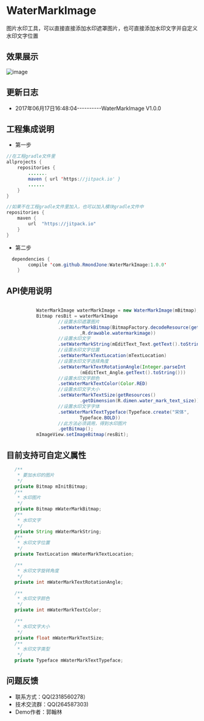 # WaterMarkImage
图片水印工具，可以直接直接添加水印遮罩图片，也可直接添加水印文字并自定义水印文字位置<br>
## 效果展示

![image](https://github.com/RmondJone/LockTableView/blob/master/show.gif)

## 更新日志
* 2017年06月17日16:48:04----------WaterMarkImage V1.0.0

## 工程集成说明
* 第一步
```java
//在工程gradle文件里
allprojects {
    repositories {
        .......
        maven { url 'https://jitpack.io' }
        ......
    }
}
```

```java
//如果不在工程gradle文件里加入，也可以加入模块gradle文件中
repositories {
    maven {
        url  "https://jitpack.io"
    }
}
```

* 第二步
```java
  dependencies {
		compile 'com.github.RmondJone:WaterMarkImage:1.0.0'
	}
```

## API使用说明

```java

           WaterMarkImage waterMarkImage = new WaterMarkImage(mBitmap);
           Bitmap resBit = waterMarkImage
                   //设置水印遮罩图片
                   .setWaterMarkBitmap(BitmapFactory.decodeResource(getResources()
                           ,R.drawable.watermarkimage))
                   //设置水印文字
                   .setWaterMarkString(mEditText_Text.getText().toString())
                   //设置水印文字位置
                   .setWaterMarkTextLocation(mTextLocation)
                   //设置水印文字选择角度
                   .setWaterMarkTextRotationAngle(Integer.parseInt
                           (mEditText_Angle.getText().toString()))
                   //设置水印文字颜色
                   .setWaterMarkTextColor(Color.RED)
                   //设置水印文字大小
                   .setWaterMarkTextSize(getResources()
                           .getDimension(R.dimen.water_mark_text_size))
                   //设置水印文字字体
                   .setWaterMarkTextTypeface(Typeface.create("宋体",
                           Typeface.BOLD))
                   //此方法必须调用，得到水印图片
                   .getBitmap();
           mImageView.setImageBitmap(resBit);

```
## 目前支持可自定义属性

```java
   /**
    * 要加水印的图片
    */
   private Bitmap mInitBitmap;
   /**
    * 水印图片
    */
   private Bitmap mWaterMarkBitmap;
   /**
    * 水印文字
    */
   private String mWaterMarkString;
   /**
    * 水印文字位置
    */
   private TextLocation mWaterMarkTextLocation;

   /**
    * 水印文字旋转角度
    */
   private int mWaterMarkTextRotationAngle;

   /**
    * 水印文字颜色
    */
   private int mWaterMarkTextColor;

   /**
    * 水印文字大小
    */
   private float mWaterMarkTextSize;
   /**
    * 水印文字类型
    */
   private Typeface mWaterMarkTextTypeface;

```

## 问题反馈
* 联系方式：QQ(2318560278）
* 技术交流群：QQ(264587303)
* Demo作者：郭翰林

